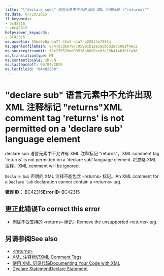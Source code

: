 ```yaml
---
title: "\"declare sub\" 语言元素中不允许出现 XML 注释标记 \"returns\""
ms.date: 07/20/2015
f1_keywords:
- bc42315
- vbc42315
helpviewer_keywords:
- BC42315
ms.assetid: 55ba3e8a-ba7f-42e3-a4a7-b22844e72564
ms.openlocfilehash: 8747d3db0797c95991b12e585bb028d60a1f4ec2
ms.sourcegitcommit: f8c270376ed905f6a8896ce0fe25b4f4b38ff498
ms.translationtype: MT
ms.contentlocale: zh-CN
ms.lasthandoff: 06/04/2020
ms.locfileid: "84402260"
---
```

# <a name="xml-comment-tag-returns-is-not-permitted-on-a-declare-sub-language-element"></a><span data-ttu-id="3207f-102">"declare sub" 语言元素中不允许出现 XML 注释标记 "returns"</span><span class="sxs-lookup"><span data-stu-id="3207f-102">XML comment tag 'returns' is not permitted on a 'declare sub' language element</span></span>
<span data-ttu-id="3207f-103">declare sub 语言元素中不允许有 XML 注释标记 "returns"。</span><span class="sxs-lookup"><span data-stu-id="3207f-103">XML comment tag 'returns' is not permitted on a 'declare sub' language element.</span></span> <span data-ttu-id="3207f-104">将忽略 XML 注释。</span><span class="sxs-lookup"><span data-stu-id="3207f-104">XML comment will be ignored.</span></span>  
  
 <span data-ttu-id="3207f-105">`Declare Sub` 声明的 XML 注释不能包含 `<`returns`>` 标记。</span><span class="sxs-lookup"><span data-stu-id="3207f-105">An XML comment for a `Declare Sub` declaration cannot contain a `<`returns`>` tag.</span></span>  
  
 <span data-ttu-id="3207f-106">**错误 ID：** BC42315</span><span class="sxs-lookup"><span data-stu-id="3207f-106">**Error ID:** BC42315</span></span>  
  
## <a name="to-correct-this-error"></a><span data-ttu-id="3207f-107">更正此错误</span><span class="sxs-lookup"><span data-stu-id="3207f-107">To correct this error</span></span>  
  
- <span data-ttu-id="3207f-108">删除不受支持的 `<`returns`>` 标记。</span><span class="sxs-lookup"><span data-stu-id="3207f-108">Remove the unsupported `<`returns`>` tag.</span></span>  
  
## <a name="see-also"></a><span data-ttu-id="3207f-109">另请参阅</span><span class="sxs-lookup"><span data-stu-id="3207f-109">See also</span></span>

- [\<returns>](../language-reference/xmldoc/returns.md)
- [<span data-ttu-id="3207f-110">XML 注释标记</span><span class="sxs-lookup"><span data-stu-id="3207f-110">XML Comment Tags</span></span>](../language-reference/xmldoc/index.md)
- [<span data-ttu-id="3207f-111">使用 XML 记录代码</span><span class="sxs-lookup"><span data-stu-id="3207f-111">Documenting Your Code with XML</span></span>](../programming-guide/program-structure/documenting-your-code-with-xml.md)
- [<span data-ttu-id="3207f-112">Declare Statement</span><span class="sxs-lookup"><span data-stu-id="3207f-112">Declare Statement</span></span>](../language-reference/statements/declare-statement.md)
